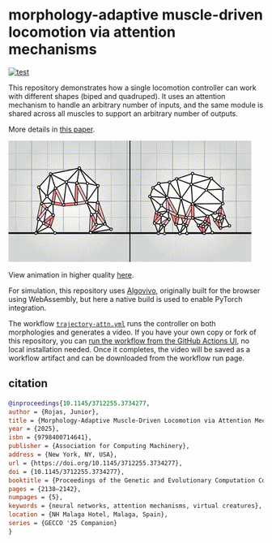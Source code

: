 # morphology-adaptive muscle-driven locomotion via attention mechanisms

[![test](https://github.com/juniorrojas/morphology-adaptive/actions/workflows/test.yml/badge.svg)](https://github.com/juniorrojas/morphology-adaptive/actions/workflows/test.yml)

This repository demonstrates how a single locomotion controller can work with different shapes (biped and quadruped). It uses an attention mechanism to handle an arbitrary number of inputs, and the same module is shared across all muscles to support an arbitrary number of outputs.

More details in [this paper](https://juniorrojas.com/papers/2025-morphology-adaptive.pdf).

<a href="https://www.youtube.com/watch?v=gmgyFIJz9ZY">
  <img src="media/anim.gif">
</a>

View animation in higher quality [here](https://www.youtube.com/watch?v=gmgyFIJz9ZY).

For simulation, this repository uses [Algovivo](https://github.com/juniorrojas/algovivo), originally built for the browser using WebAssembly, but here a native build is used to enable PyTorch integration.

The workflow [`trajectory-attn.yml`](.github/workflows/trajectory-attn.yml) runs the controller on both morphologies and generates a video. If you have your own copy or fork of this repository, you can [run the workflow from the GitHub Actions UI](https://docs.github.com/en/actions/how-tos/managing-workflow-runs-and-deployments/managing-workflow-runs/manually-running-a-workflow#running-a-workflow), no local installation needed. Once it completes, the video will be saved as a workflow artifact and can be downloaded from the workflow run page.

## citation

```bibtex
@inproceedings{10.1145/3712255.3734277,
author = {Rojas, Junior},
title = {Morphology-Adaptive Muscle-Driven Locomotion via Attention Mechanisms},
year = {2025},
isbn = {9798400714641},
publisher = {Association for Computing Machinery},
address = {New York, NY, USA},
url = {https://doi.org/10.1145/3712255.3734277},
doi = {10.1145/3712255.3734277},
booktitle = {Proceedings of the Genetic and Evolutionary Computation Conference Companion},
pages = {2138–2142},
numpages = {5},
keywords = {neural networks, attention mechanisms, virtual creatures},
location = {NH Malaga Hotel, Malaga, Spain},
series = {GECCO '25 Companion}
}
```